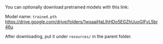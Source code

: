 You can optionally download pretrained models with this link:


Model name: `trained.pth`
https://drive.google.com/drive/folders/1wsaaiHaLIhHDo5EGZhUuoGlFvL5br46u

After downloading, put it under `resources/` in the parent folder.